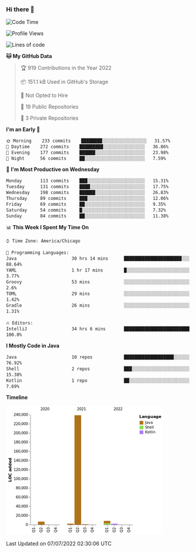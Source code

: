 ### Hi there 👋


<!--START_SECTION:waka-->
![Code Time](http://img.shields.io/badge/Code%20Time-2%2C355%20hrs%2025%20mins-blue)

![Profile Views](http://img.shields.io/badge/Profile%20Views-4-blue)

![Lines of code](https://img.shields.io/badge/From%20Hello%20World%20I%27ve%20Written-259%20Thousand%20lines%20of%20code-blue)

**🐱 My GitHub Data** 

> 🏆 919 Contributions in the Year 2022
 > 
> 📦 151.1 kB Used in GitHub's Storage 
 > 
> 🚫 Not Opted to Hire
 > 
> 📜 19 Public Repositories 
 > 
> 🔑 3 Private Repositories  
 > 
**I'm an Early 🐤** 

```text
🌞 Morning    233 commits    ████████░░░░░░░░░░░░░░░░░   31.57% 
🌆 Daytime    272 commits    █████████░░░░░░░░░░░░░░░░   36.86% 
🌃 Evening    177 commits    ██████░░░░░░░░░░░░░░░░░░░   23.98% 
🌙 Night      56 commits     ██░░░░░░░░░░░░░░░░░░░░░░░   7.59%

```
📅 **I'm Most Productive on Wednesday** 

```text
Monday       113 commits    ███░░░░░░░░░░░░░░░░░░░░░░   15.31% 
Tuesday      131 commits    ████░░░░░░░░░░░░░░░░░░░░░   17.75% 
Wednesday    198 commits    ██████░░░░░░░░░░░░░░░░░░░   26.83% 
Thursday     89 commits     ███░░░░░░░░░░░░░░░░░░░░░░   12.06% 
Friday       69 commits     ██░░░░░░░░░░░░░░░░░░░░░░░   9.35% 
Saturday     54 commits     █░░░░░░░░░░░░░░░░░░░░░░░░   7.32% 
Sunday       84 commits     ██░░░░░░░░░░░░░░░░░░░░░░░   11.38%

```


📊 **This Week I Spent My Time On** 

```text
⌚︎ Time Zone: America/Chicago

💬 Programming Languages: 
Java                     30 hrs 14 mins      ██████████████████████░░░   88.64% 
YAML                     1 hr 17 mins        █░░░░░░░░░░░░░░░░░░░░░░░░   3.77% 
Groovy                   53 mins             ░░░░░░░░░░░░░░░░░░░░░░░░░   2.6% 
TOML                     29 mins             ░░░░░░░░░░░░░░░░░░░░░░░░░   1.42% 
Gradle                   26 mins             ░░░░░░░░░░░░░░░░░░░░░░░░░   1.31%

🔥 Editors: 
IntelliJ                 34 hrs 6 mins       █████████████████████████   100.0%

```

**I Mostly Code in Java** 

```text
Java                     10 repos            ███████████████████░░░░░░   76.92% 
Shell                    2 repos             ███░░░░░░░░░░░░░░░░░░░░░░   15.38% 
Kotlin                   1 repo              ██░░░░░░░░░░░░░░░░░░░░░░░   7.69%

```


**Timeline**

![Chart not found](https://raw.githubusercontent.com/powercasgamer/powercasgamer/master/charts/bar_graph.png) 


 Last Updated on 07/07/2022 02:30:06 UTC
<!--END_SECTION:waka-->
